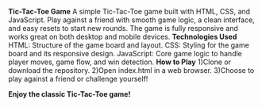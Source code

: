 **Tic-Tac-Toe Game**
A simple Tic-Tac-Toe game built with HTML, CSS, and JavaScript. Play against a friend with smooth game logic, a clean interface, and easy resets to start new rounds. 
The game is fully responsive and works great on both desktop and mobile devices.
**Technologies Used**
HTML: Structure of the game board and layout.
CSS: Styling for the game board and its responsive design.
JavaScript: Core game logic to handle player moves, game flow, and win detection.
**How to Play**
1)Clone or download the repository.
2)Open index.html in a web browser.
3)Choose to play against a friend or challenge yourself!

**Enjoy the classic Tic-Tac-Toe game!**
